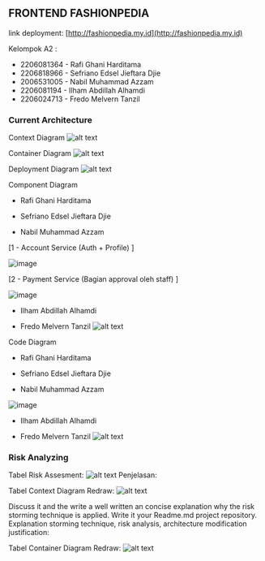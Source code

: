 ## FRONTEND FASHIONPEDIA

link deployment: [http://fashionpedia.my.id](http://fashionpedia.my.id)

Kelompok A2 :
- 2206081364 - Rafi Ghani Harditama
- 2206818966 - Sefriano Edsel Jieftara Djie
- 2006531005 - Nabil Muhammad Azzam
- 2206081194 - Ilham Abdillah Alhamdi
- 2206024713 - Fredo Melvern Tanzil



### Current Architecture

Context Diagram
![alt text](img/context.jpg)

Container Diagram
![alt text](img/container.jpg)

Deployment Diagram
![alt text](img/deployment.jpg)

Component Diagram
- Rafi Ghani Harditama

- Sefriano Edsel Jieftara Djie

- Nabil Muhammad Azzam

[1 - Account Service (Auth + Profile) ]

![image](https://github.com/Fashionpedia-A2/fashionpedia-frontend/assets/71275597/a97857a5-ba5b-4fbe-8128-64da1b95f1c6)

[2 - Payment Service (Bagian approval oleh staff) ]

![image](https://github.com/Fashionpedia-A2/fashionpedia-frontend/assets/71275597/db57bcf9-0c48-49aa-94fd-50f077b9fa4a)


- Ilham Abdillah Alhamdi

- Fredo Melvern Tanzil
![alt text](<img/component fredo.jpg>)


Code Diagram
- Rafi Ghani Harditama

- Sefriano Edsel Jieftara Djie

- Nabil Muhammad Azzam

![image](https://github.com/Fashionpedia-A2/fashionpedia-frontend/assets/71275597/b812cc00-25b6-46bb-9236-5074f89c066e)

- Ilham Abdillah Alhamdi

- Fredo Melvern Tanzil
![alt text](<img/code fredo.jpg>)

### Risk Analyzing
Tabel Risk Assesment:
![alt text](<img/risk assessment.jpg>)
Penjelasan:

Tabel Context Diagram Redraw:
![alt text](<img/context redraw.jpg>)

Discuss it and the write a well written an concise explanation why the risk storming technique is applied. Write it your Readme.md project repository. 
Explanation storming technique, risk analysis, architecture modification justification: <insert here>

Tabel Container Diagram Redraw:
![alt text](<img/container recreate.jpg>)

